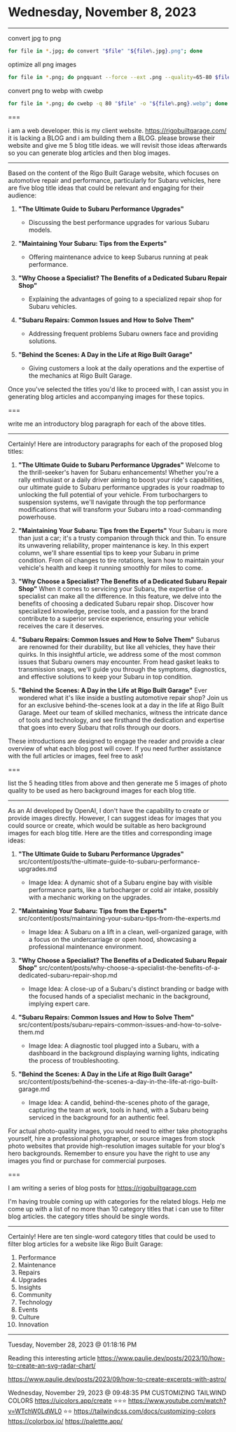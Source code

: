# Wednesday, November 8, 2023

---

convert jpg to png

```sh
for file in *.jpg; do convert "$file" "${file%.jpg}.png"; done
```

optimize all png images

```sh
for file in *.png; do pngquant --force --ext .png --quality=65-80 $file; done
```

convert png to webp with cwebp

```sh
for file in *.png; do cwebp -q 80 "$file" -o "${file%.png}.webp"; done
```

===

i am a web developer. this is my client website. https://rigobuiltgarage.com/
it is lacking a BLOG and i am building them a BLOG.
please browse their website and give me 5 blog title ideas. we will revisit those ideas afterwards so you can generate blog articles and then blog images.

---

Based on the content of the Rigo Built Garage website, which focuses on automotive repair and performance, particularly for Subaru vehicles, here are five blog title ideas that could be relevant and engaging for their audience:

1. **"The Ultimate Guide to Subaru Performance Upgrades"**

   - Discussing the best performance upgrades for various Subaru models.

2. **"Maintaining Your Subaru: Tips from the Experts"**

   - Offering maintenance advice to keep Subarus running at peak performance.

3. **"Why Choose a Specialist? The Benefits of a Dedicated Subaru Repair Shop"**

   - Explaining the advantages of going to a specialized repair shop for Subaru vehicles.

4. **"Subaru Repairs: Common Issues and How to Solve Them"**

   - Addressing frequent problems Subaru owners face and providing solutions.

5. **"Behind the Scenes: A Day in the Life at Rigo Built Garage"**
   - Giving customers a look at the daily operations and the expertise of the mechanics at Rigo Built Garage.

Once you've selected the titles you'd like to proceed with, I can assist you in generating blog articles and accompanying images for these topics.

===

write me an introductory blog paragraph for each of the above titles.

---

Certainly! Here are introductory paragraphs for each of the proposed blog titles:

1. **"The Ultimate Guide to Subaru Performance Upgrades"**
   Welcome to the thrill-seeker's haven for Subaru enhancements! Whether you're a rally enthusiast or a daily driver aiming to boost your ride's capabilities, our ultimate guide to Subaru performance upgrades is your roadmap to unlocking the full potential of your vehicle. From turbochargers to suspension systems, we'll navigate through the top performance modifications that will transform your Subaru into a road-commanding powerhouse.

2. **"Maintaining Your Subaru: Tips from the Experts"**
   Your Subaru is more than just a car; it's a trusty companion through thick and thin. To ensure its unwavering reliability, proper maintenance is key. In this expert column, we'll share essential tips to keep your Subaru in prime condition. From oil changes to tire rotations, learn how to maintain your vehicle's health and keep it running smoothly for miles to come.

3. **"Why Choose a Specialist? The Benefits of a Dedicated Subaru Repair Shop"**
   When it comes to servicing your Subaru, the expertise of a specialist can make all the difference. In this feature, we delve into the benefits of choosing a dedicated Subaru repair shop. Discover how specialized knowledge, precise tools, and a passion for the brand contribute to a superior service experience, ensuring your vehicle receives the care it deserves.

4. **"Subaru Repairs: Common Issues and How to Solve Them"**
   Subarus are renowned for their durability, but like all vehicles, they have their quirks. In this insightful article, we address some of the most common issues that Subaru owners may encounter. From head gasket leaks to transmission snags, we'll guide you through the symptoms, diagnostics, and effective solutions to keep your Subaru in top condition.

5. **"Behind the Scenes: A Day in the Life at Rigo Built Garage"**
   Ever wondered what it's like inside a bustling automotive repair shop? Join us for an exclusive behind-the-scenes look at a day in the life at Rigo Built Garage. Meet our team of skilled mechanics, witness the intricate dance of tools and technology, and see firsthand the dedication and expertise that goes into every Subaru that rolls through our doors.

These introductions are designed to engage the reader and provide a clear overview of what each blog post will cover. If you need further assistance with the full articles or images, feel free to ask!

===

list the 5 heading titles from above and then generate me 5 images of photo quality to be used as hero background images for each blog title.

---

As an AI developed by OpenAI, I don't have the capability to create or provide images directly. However, I can suggest ideas for images that you could source or create, which would be suitable as hero background images for each blog title. Here are the titles and corresponding image ideas:

1. **"The Ultimate Guide to Subaru Performance Upgrades"**
   src/content/posts/the-ultimate-guide-to-subaru-performance-upgrades.md

   - Image Idea: A dynamic shot of a Subaru engine bay with visible performance parts, like a turbocharger or cold air intake, possibly with a mechanic working on the upgrades.

2. **"Maintaining Your Subaru: Tips from the Experts"**
   src/content/posts/maintaining-your-subaru-tips-from-the-experts.md

   - Image Idea: A Subaru on a lift in a clean, well-organized garage, with a focus on the undercarriage or open hood, showcasing a professional maintenance environment.

3. **"Why Choose a Specialist? The Benefits of a Dedicated Subaru Repair Shop"**
   src/content/posts/why-choose-a-specialist-the-benefits-of-a-dedicated-subaru-repair-shop.md

   - Image Idea: A close-up of a Subaru's distinct branding or badge with the focused hands of a specialist mechanic in the background, implying expert care.

4. **"Subaru Repairs: Common Issues and How to Solve Them"**
   src/content/posts/subaru-repairs-common-issues-and-how-to-solve-them.md

   - Image Idea: A diagnostic tool plugged into a Subaru, with a dashboard in the background displaying warning lights, indicating the process of troubleshooting.

5. **"Behind the Scenes: A Day in the Life at Rigo Built Garage"**
   src/content/posts/behind-the-scenes-a-day-in-the-life-at-rigo-built-garage.md
   - Image Idea: A candid, behind-the-scenes photo of the garage, capturing the team at work, tools in hand, with a Subaru being serviced in the background for an authentic feel.

For actual photo-quality images, you would need to either take photographs yourself, hire a professional photographer, or source images from stock photo websites that provide high-resolution images suitable for your blog's hero backgrounds. Remember to ensure you have the right to use any images you find or purchase for commercial purposes.

===

I am writing a series of blog posts for https://rigobuiltgarage.com

I'm having trouble coming up with categories for the related blogs.
Help me come up with a list of no more than 10 category titles that i can use to filter blog articles.
the category titles should be single words.

---

Certainly! Here are ten single-word category titles that could be used to filter blog articles for a website like Rigo Built Garage:

1. Performance
2. Maintenance
3. Repairs
4. Upgrades
5. Insights
6. Community
7. Technology
8. Events
9. Culture
10. Innovation

---

Tuesday, November 28, 2023 @ 01:18:16 PM

Reading this interesting article
https://www.paulie.dev/posts/2023/10/how-to-create-an-svg-radar-chart/

https://www.paulie.dev/posts/2023/09/how-to-create-excerpts-with-astro/

Wednesday, November 29, 2023 @ 09:48:35 PM
CUSTOMIZING TAILWIND COLORS
   https://uicolors.app/create ⭐⭐⭐
   https://www.youtube.com/watch?v=WTchW0LdWL0 ⭐⭐
   https://tailwindcss.com/docs/customizing-colors
   https://colorbox.io/
   https://palettte.app/

